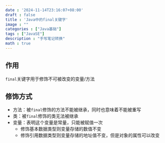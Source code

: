 ```yaml
---
date : '2024-11-14T23:16:07+08:00'
draft : false
title : 'Java中的final关键字'
image : ""
categories : ["Java基础"]
tags : ["JavaSE"]
description : "手写笔记转换"
math : true
---
```


## 作用

`final`关键字用于修饰不可被改变的变量/方法

## 修饰方式

- 方法：被`final`修饰的方法不能被继承，同时也意味着不能被重写
- 类：被`final`修饰的类无法被继承
- 变量：表明这个变量是常量，只能被赋值一次
  - 修饰基本数据类型则变量存储的数值不变
  - 修饰引用数据类型则变量存储的地址值不变，但是对象的属性可以改变